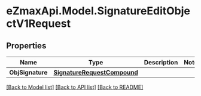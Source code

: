 
# eZmaxApi.Model.SignatureEditObjectV1Request

## Properties

Name | Type | Description | Notes
------------ | ------------- | ------------- | -------------
**ObjSignature** | [**SignatureRequestCompound**](SignatureRequestCompound.md) |  | 

[[Back to Model list]](../README.md#documentation-for-models)
[[Back to API list]](../README.md#documentation-for-api-endpoints)
[[Back to README]](../README.md)


